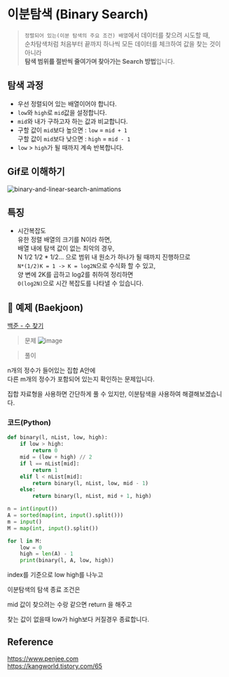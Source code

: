 # 이분탐색 (Binary Search)
>`정렬되어 있는(이분 탐색의 주요 조건) 배열`에서 데이터를 찾으려 시도할 때,   
>순차탐색처럼 처음부터 끝까지 하나씩 모든 데이터를 체크하여 값을 찾는 것이 아니라  
>**탐색 범위를 절반씩 줄여가며 찾아가는 Search 방법**입니다.

## 탐색 과정
- 우선 정렬되어 있는 배열이어야 합니다.
- `low`와 `high`로 `mid`값을 설정합니다.
- `mid`와 내가 구하고자 하는 값과 비교합니다.
- 구할 값이 `mid`보다 높으면 : `low` = `mid + 1`  
 구할 값이 `mid`보다 낮으면 : `high` = `mid - 1`
- `low` > `high`가 될 때까지 계속 반복합니다.


## Gif로 이해하기
![binary-and-linear-search-animations](https://user-images.githubusercontent.com/37105602/216249926-49944a28-221c-4845-89d6-249bb17df83c.gif)

## 특징
* 시간복잡도  
유한 정렬 배열의 크기를 N이라 하면,  
배열 내에 탐색 값이 없는 최악의 경우,  
N 1/2 1/2 * 1/2... 으로 범위 내 원소가 하나가 될 때까지 진행하므로  
`N*(1/2)K = 1 -> K = log2N`으로 수식화 할 수 있고,  
양 변에 2K를 곱하고 log2를 취하여 정리하면  
`O(log2N)`으로 시간 복잡도를 나타낼 수 있습니다.

## 📌 예제 (Baekjoon)
[백준 - 수 찾기](https://www.acmicpc.net/problem/1920)

>문제
![image](https://user-images.githubusercontent.com/37105602/216254323-30972d7a-bbd2-4e66-86d7-b24bc9b56500.png)

>풀이

n개의 정수가 들어있는 집합 A안에  
다른 m개의 정수가 포함되어 있는지 확인하는 문제입니다.

집합 자료형을 사용하면 간단하게 풀 수 있지만, 이분탐색을 사용하여 해결해보겠습니다.
### 코드(Python)
```Python
def binary(l, nList, low, high):
    if low > high:
        return 0
    mid = (low + high) // 2
    if l == nList[mid]:
        return 1
    elif l < nList[mid]:
        return binary(l, nList, low, mid - 1)
    else:
        return binary(l, nList, mid + 1, high)

n = int(input())
A = sorted(map(int, input().split()))
m = input()
M = map(int, input().split())

for l in M:
    low = 0
    high = len(A) - 1
    print(binary(l, A, low, high))
```
index를 기준으로 low high를 나누고

이분탐색의 탐색 종료 조건은 

mid 값이 찾으려는 수랑 같으면 return 을 해주고

찾는 값이 없을때 low가 high보다 커질경우 종료합니다.

 
## Reference
https://www.penjee.com  
https://kangworld.tistory.com/65